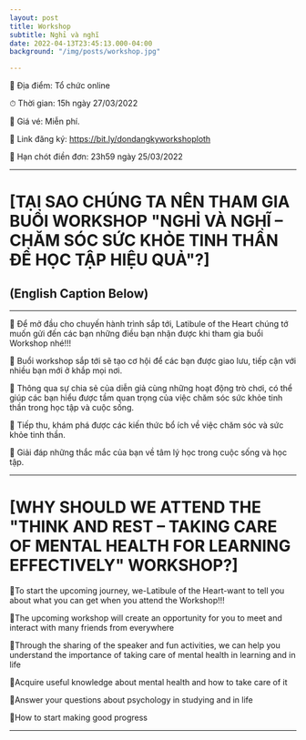 ```yaml
---
layout: post
title: Workshop
subtitle: Nghỉ và nghĩ
date: 2022-04-13T23:45:13.000-04:00
background: "/img/posts/workshop.jpg"

---
```

📍 Địa điểm: Tổ chức online

⏱ Thời gian: 15h ngày 27/03/2022

💸 Giá vé: Miễn phí.

📌 Link đăng ký: https://bit.ly/dondangkyworkshoploth

🍭 Hạn chót điền đơn: 23h59 ngày 25/03/2022

***

# \[TẠI SAO CHÚNG TA NÊN THAM GIA BUỔI WORKSHOP "NGHỈ VÀ NGHĨ – CHĂM SÓC SỨC KHỎE TINH THẦN ĐỂ HỌC TẬP HIỆU QUẢ"?\]

## (English Caption Below)

***

💭 Để mở đầu cho chuyến hành trình sắp tới, Latibule of the Heart chúng tớ muốn gửi đến các bạn những điều bạn nhận được khi tham gia buổi Workshop nhé!!!

💌 Buổi workshop sắp tới sẽ tạo cơ hội để các bạn được giao lưu, tiếp cận với nhiều bạn mới ở khắp mọi nơi.

💌 Thông qua sự chia sẻ của diễn giả cùng những hoạt động trò chơi, có thể giúp các bạn hiểu được tầm quan trọng của việc chăm sóc sức khỏe tinh thần trong học tập và cuộc sống.

💌 Tiếp thu, khám phá được các kiến thức bổ ích về việc chăm sóc và sức khỏe tinh thần.

💌 Giải đáp những thắc mắc của bạn về tâm lý học trong cuộc sống và học tập.

***

# \[WHY SHOULD WE ATTEND THE "THINK AND REST – TAKING CARE OF MENTAL HEALTH FOR LEARNING EFFECTIVELY" WORKSHOP?\]

💭To start the upcoming journey, we-Latibule of the Heart-want to tell you about what you can get when you attend the Workshop!!!

💌The upcoming workshop will create an opportunity for you to meet and interact with many friends from everywhere

💌Through the sharing of the speaker and fun activities, we can help you understand the importance of taking care of mental health in learning and in life

💌Acquire useful knowledge about mental health and how to take care of it

💌Answer your questions about psychology in studying and in life

💌How to start making good progress

***